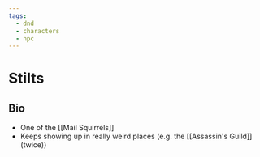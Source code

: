 ```yaml
---
tags:
  - dnd
  - characters
  - npc
---
```

# Stilts
## Bio
- One of the [[Mail Squirrels]]
- Keeps showing up in really weird places (e.g. the [[Assassin's Guild]] (twice))